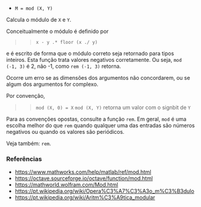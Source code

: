 * `M = mod (X, Y)`

Calcula o módulo de `X` e `Y`.

Conceitualmente o módulo é definido por

>> `x - y .* floor (x ./ y)`

e é escrito de forma que o módulo correto seja retornado para
tipos inteiros. Esta função trata valores negativos corretamente.
Ou seja, `mod (-1, 3)` é 2, não -1, como `rem (-1, 3)` retorna.

Ocorre um erro se as dimensões dos argumentos não concordarem,
ou se algum dos argumentos for complexo.

Por convenção,

>> `mod (X, 0) = X`
>> `mod (X, Y)` retorna um valor com o signbit de `Y`

Para as convenções opostas, consulte a função `rem`. Em geral,
`mod` é uma escolha melhor do que `rem` quando qualquer uma das entradas são
números negativos ou quando os valores são periódicos.

Veja também: `rem`.

### Referências

* https://www.mathworks.com/help/matlab/ref/mod.html
* https://octave.sourceforge.io/octave/function/mod.html
* https://mathworld.wolfram.com/Mod.html
* https://pt.wikipedia.org/wiki/Opera%C3%A7%C3%A3o_m%C3%B3dulo
* https://pt.wikipedia.org/wiki/Aritm%C3%A9tica_modular
